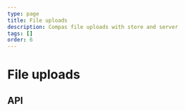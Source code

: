 ```yaml
---
type: page
title: File uploads
description: Compas file uploads with store and server
tags: []
order: 6
---
```


# File uploads

## API
